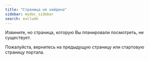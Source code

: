 ```yaml
---
title: "Страница не найдена"
sidebar: mydoc_sidebar
search: exclude
---  
```


Извините, но страница, которую Вы планировали посмотреть, не существует.

Пожалуйста, вернитесь на предыдущую страницу или стартовую страницу портала.